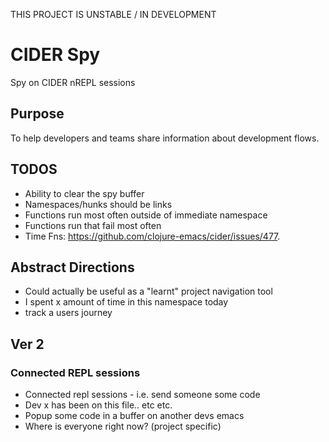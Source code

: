 THIS PROJECT IS UNSTABLE / IN DEVELOPMENT

# CIDER Spy

Spy on CIDER nREPL sessions

## Purpose

To help developers and teams share information about development flows.

## TODOS

* Ability to clear the spy buffer
* Namespaces/hunks should be links
* Functions run most often outside of immediate namespace
* Functions run that fail most often
* Time Fns: https://github.com/clojure-emacs/cider/issues/477.

## Abstract Directions

* Could actually be useful as a "learnt" project navigation tool
* I spent x amount of time in this namespace today
* track a users journey

## Ver 2

### Connected REPL sessions

* Connected repl sessions - i.e. send someone some code
* Dev x has been on this file.. etc etc.
* Popup some code in a buffer on another devs emacs
* Where is everyone right now? (project specific)
